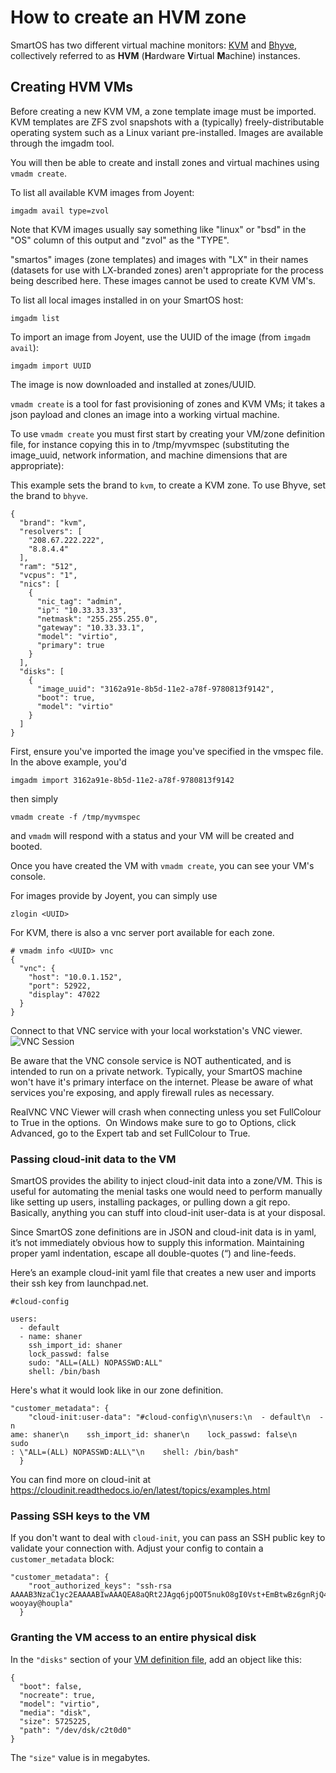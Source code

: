# How to create an HVM zone

SmartOS has two different virtual machine monitors: [KVM](kvm.md) and
[Bhyve](bhyve.md), collectively referred to as **HVM**
(**H**ardware **V**irtual **M**achine) instances.

## Creating HVM VMs

Before creating a new KVM VM, a zone template image must be imported.
KVM templates are ZFS zvol snapshots with a (typically)
freely-distributable operating system such as a Linux variant
pre-installed. Images are available through the imgadm tool.

You will then be able to create and install zones and virtual machines
using `vmadm create`.

To list all available KVM images from Joyent:

    imgadm avail type=zvol

Note that KVM images usually say something like "linux" or "bsd" in the
"OS" column of this output and "zvol" as the "TYPE".

"smartos" images (zone templates) and images with "LX" in their names
(datasets for use with LX-branded zones) aren't appropriate for the
process being described here. These images cannot be used to create KVM VM's.

To list all local images installed in on your SmartOS host:

    imgadm list

To import an image from Joyent, use the UUID of the image (from
`imgadm avail`):

    imgadm import UUID

The image is now downloaded and installed at zones/UUID.

`vmadm create` is a tool for fast provisioning of zones and KVM VMs; it
takes a json payload and clones an image into a working virtual machine.

To use `vmadm create` you must first start by creating your VM/zone
definition file, for instance copying this in to /tmp/myvmspec
(substituting the image\_uuid, network information, and machine
dimensions that are appropriate):

This example sets the brand to `kvm`, to create a KVM zone. To use
Bhyve, set the brand to `bhyve`.

    {
      "brand": "kvm",
      "resolvers": [
        "208.67.222.222",
        "8.8.4.4"
      ],
      "ram": "512",
      "vcpus": "1",
      "nics": [
        {
          "nic_tag": "admin",
          "ip": "10.33.33.33",
          "netmask": "255.255.255.0",
          "gateway": "10.33.33.1",
          "model": "virtio",
          "primary": true
        }
      ],
      "disks": [
        {
          "image_uuid": "3162a91e-8b5d-11e2-a78f-9780813f9142",
          "boot": true,
          "model": "virtio"
        }
      ]
    }

First, ensure you've imported the image you've specified in the vmspec
file. In the above example, you'd

    imgadm import 3162a91e-8b5d-11e2-a78f-9780813f9142

then simply

    vmadm create -f /tmp/myvmspec

and `vmadm` will respond with a status and your VM will be created and
booted.

Once you have created the VM with `vmadm create`, you can see your VM's
console.

For images provide by Joyent, you can simply use

    zlogin <UUID>

For KVM, there is also a vnc server port available for each zone.

    # vmadm info <UUID> vnc
    {
      "vnc": {
        "host": "10.0.1.152",
        "port": 52922,
        "display": 47022
      }
    }

Connect to that VNC service with your local workstation's VNC
viewer.
![VNC Session](attachments/755505/1146943.png)

Be aware that the VNC console service is NOT authenticated, and is intended
to run on a private network. Typically, your SmartOS machine won't have
it's primary interface on the internet. Please be aware of what services
you're exposing, and apply firewall rules as necessary.

RealVNC VNC Viewer will crash when connecting unless you set FullColour to
True in the options.  On Windows make sure to go to Options, click Advanced,
go to the Expert tab and set FullColour to True.

### Passing cloud-init data to the VM

SmartOS provides the ability to inject cloud-init data into a zone/VM.
This is useful for automating the menial tasks one would need to perform
manually like setting up users, installing packages, or pulling down a
git repo. Basically, anything you can stuff into cloud-init user-data is
at your disposal.

Since SmartOS zone definitions are in JSON and cloud-init data is in
yaml, it’s not immediately obvious how to supply this information.
Maintaining proper yaml indentation, escape all double-quotes (“) and
line-feeds.

Here’s an example cloud-init yaml file that creates a new user and
imports their ssh key from launchpad.net.

    #cloud-config

    users:
      - default
      - name: shaner
        ssh_import_id: shaner
        lock_passwd: false
        sudo: "ALL=(ALL) NOPASSWD:ALL"
        shell: /bin/bash

Here's what it would look like in our zone definition.

    "customer_metadata": {
        "cloud-init:user-data": "#cloud-config\n\nusers:\n  - default\n  - n
    ame: shaner\n    ssh_import_id: shaner\n    lock_passwd: false\n    sudo
    : \"ALL=(ALL) NOPASSWD:ALL\"\n    shell: /bin/bash"
      }

You can find more on cloud-init at
<https://cloudinit.readthedocs.io/en/latest/topics/examples.html>

### Passing SSH keys to the VM

If you don't want to deal with `cloud-init`, you can pass an SSH
public key to validate your connection with. Adjust your config to
contain a `customer_metadata` block:

<!-- markdownlint-disable line-length -->

    "customer_metadata": {
        "root_authorized_keys": "ssh-rsa AAAAB3NzaC1yc2EAAAABIwAAAQEA8aQRt2JAgq6jpQOT5nukO8gI0Vst+EmBtwBz6gnRjQ4Jw8pERLlMAsa7jxmr5yzRA7Ji8M/kxGLbMHJnINdw/TBP1mCBJ49TjDpobzztGO9icro3337oyvXo5unyPTXIv5pal4hfvl6oZrMW9ghjG3MbIFphAUztzqx8BdwCG31BHUWNBdefRgP7TykD+KyhKrBEa427kAi8VpHU0+M9VBd212mhh8Dcqurq1kC/jLtf6VZDO8tu+XalWAIJcMxN3F3002nFmMLj5qi9EwgRzicndJ3U4PtZrD43GocxlT9M5XKcIXO/rYG4zfrnzXbLKEfabctxPMezGK7iwaOY7w== wooyay@houpla"
      }

<!-- markdownlint-enable line-length -->

### Granting the VM access to an entire physical disk

In the `"disks"` section of your [VM definition file](#creating-hvm-vms), add
an object like this:

    {
      "boot": false,
      "nocreate": true,
      "model": "virtio",
      "media": "disk",
      "size": 5725225,
      "path": "/dev/dsk/c2t0d0"
    }

The `"size"` value is in megabytes.
